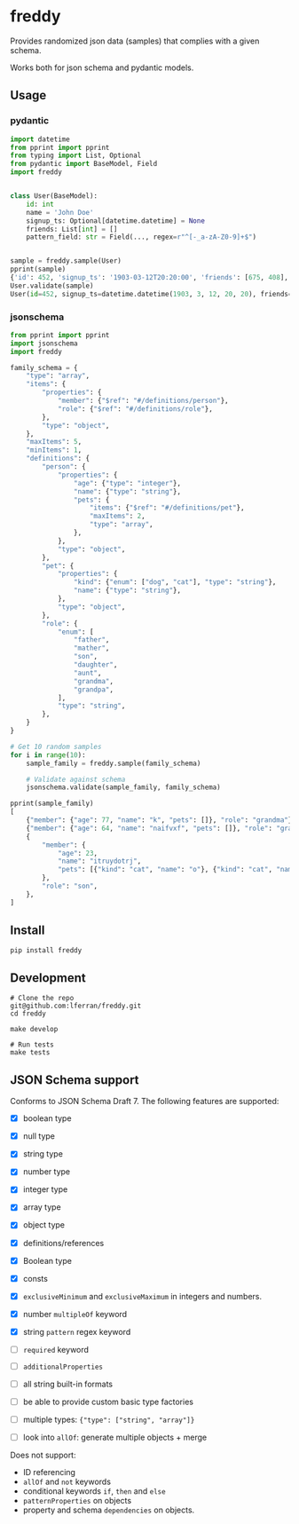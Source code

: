# freddy

Provides randomized json data (samples) that complies with a given
schema.

Works both for json schema and pydantic models.

## Usage

### pydantic
```python
import datetime
from pprint import pprint
from typing import List, Optional
from pydantic import BaseModel, Field
import freddy


class User(BaseModel):
    id: int
    name = 'John Doe'
    signup_ts: Optional[datetime.datetime] = None
    friends: List[int] = []
    pattern_field: str = Field(..., regex=r"^[-_a-zA-Z0-9]+$")


sample = freddy.sample(User)
pprint(sample)
{'id': 452, 'signup_ts': '1903-03-12T20:20:00', 'friends': [675, 408], 'pattern_field': 'EUvKs7BIK-Ne', 'name': 'xfphlync'}
User.validate(sample)
User(id=452, signup_ts=datetime.datetime(1903, 3, 12, 20, 20), friends=[675, 408], pattern_field='EUvKs7BIK-Ne', name='xfphlync')
```

### jsonschema
```python
from pprint import pprint
import jsonschema
import freddy

family_schema = {
    "type": "array",
    "items": {
        "properties": {
            "member": {"$ref": "#/definitions/person"},
            "role": {"$ref": "#/definitions/role"},
        },
        "type": "object",
    },
    "maxItems": 5,
    "minItems": 1,
    "definitions": {
        "person": {
            "properties": {
                "age": {"type": "integer"},
                "name": {"type": "string"},
                "pets": {
                    "items": {"$ref": "#/definitions/pet"},
                    "maxItems": 2,
                    "type": "array",
                },
            },
            "type": "object",
        },
        "pet": {
            "properties": {
                "kind": {"enum": ["dog", "cat"], "type": "string"},
                "name": {"type": "string"},
            },
            "type": "object",
        },
        "role": {
            "enum": [
                "father",
                "mather",
                "son",
                "daughter",
                "aunt",
                "grandma",
                "grandpa",
            ],
            "type": "string",
        },
    }
}

# Get 10 random samples
for i in range(10):
    sample_family = freddy.sample(family_schema)

    # Validate against schema
    jsonschema.validate(sample_family, family_schema)

pprint(sample_family)
[
    {"member": {"age": 77, "name": "k", "pets": []}, "role": "grandma"},
    {"member": {"age": 64, "name": "naifvxf", "pets": []}, "role": "grandpa"},
    {
        "member": {
            "age": 23,
            "name": "itruydotrj",
            "pets": [{"kind": "cat", "name": "o"}, {"kind": "cat", "name": "uonmvfgd"}],
        },
        "role": "son",
    },
]
```

## Install

``` shell
pip install freddy
```

## Development

``` shell
# Clone the repo
git@github.com:lferran/freddy.git
cd freddy

make develop

# Run tests
make tests
```

## JSON Schema support

Conforms to JSON Schema Draft 7. The following features are supported:

- [x] boolean type
- [x] null type
- [x] string type
- [x] number type
- [x] integer type
- [x] array type
- [x] object type
- [x] definitions/references
- [x] Boolean type
- [x] consts
- [x] `exclusiveMinimum` and `exclusiveMaximum` in integers and
      numbers.
- [x] number `multipleOf` keyword
- [x] string `pattern` regex keyword

- [ ] `required` keyword
- [ ] `additionalProperties`
- [ ] all string built-in formats
- [ ] be able to provide custom basic type factories
- [ ] multiple types: `{"type": ["string", "array"]}`
- [ ] look into `allOf`: generate multiple objects + merge

Does not support:

- ID referencing
- `allOf` and `not` keywords
- conditional keywords `if`, `then` and `else`
- `patternProperties` on objects
- property and schema `dependencies` on objects.
